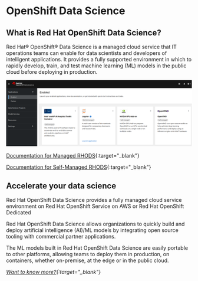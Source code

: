 # OpenShift Data Science

## What is Red Hat OpenShift Data Science?

Red Hat® OpenShift® Data Science is a managed cloud service that IT operations teams can enable for data scientists and developers of intelligent applications. It provides a fully supported environment in which to rapidly develop, train, and test machine learning (ML) models in the public cloud before deploying in production.

![](img/rhods.png)

[Documentation for Managed RHODS](https://access.redhat.com/documentation/en-us/red_hat_openshift_data_science){:target="_blank"}

[Documentation for Self-Managed RHODS](https://access.redhat.com/documentation/en-us/red_hat_openshift_data_science_self-managed){:target="_blank"}

## Accelerate your data science

Red Hat OpenShift Data Science provides a fully managed cloud service environment on Red Hat OpenShift Service on AWS or Red Hat OpenShift Dedicated

Red Hat OpenShift Data Science allows organizations to quickly build and deploy artificial intelligence (AI)/ML models by integrating open source tooling with commercial partner applications.

The ML models built in Red Hat OpenShift Data Science are easily portable to other platforms, allowing teams to deploy them in production, on containers, whether on-premise, at the edge or in the public cloud.

*[Want to know more?](https://www.redhat.com/en/technologies/cloud-computing/openshift/openshift-data-science){:target="_blank"}*
